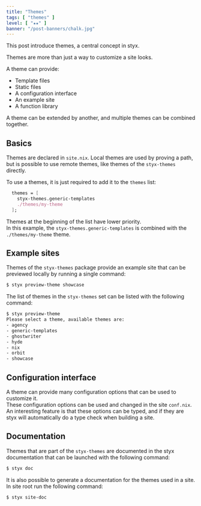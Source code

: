 ```yaml
---
title: "Themes"
tags: [ "themes" ]
level: [ "★★" ]
banner: "/post-banners/chalk.jpg"
---
```


This post introduce themes, a central concept in styx.

<!--more-->

Themes are more than just a way to customize a site looks.  

A theme can provide:

- Template files
- Static files
- A configuration interface
- An example site
- A function library

A theme can be extended by another, and multiple themes can be combined together.


## Basics

Themes are declared in `site.nix`. Local themes are used by proving a path, but is possible to use remote themes, like themes of the `styx-themes` directly.

To use a themes, it is just required to add it to the `themes` list:

```nix
  themes = [
    styx-themes.generic-templates
    ./themes/my-theme
  ];
```

Themes at the beginning of the list have lower priority.  
In this example, the `styx-themes.generic-templates` is combined with the `./themes/my-theme` theme.


## Example sites

Themes of the `styx-themes` package provide an example site that can be previewed locally by running a single command:

```sh
$ styx preview-theme showcase
```

The list of themes in the `styx-themes` set can be listed with the following command:

```sh
$ styx preview-theme
Please select a theme, available themes are:               
- agency                                                   
- generic-templates                                        
- ghostwriter                                              
- hyde                                                     
- nix                                                      
- orbit                                                    
- showcase
```

## Configuration interface

A theme can provide many configuration options that can be used to customize it.  
These configuration options can be used and changed in the site `conf.nix`. An interesting feature is that these options can be typed, and if they are styx will automatically do a type check when building a site.


## Documentation

Themes that are part of the `styx-themes` are documented in the styx documentation that can be launched with the following command:

```sh
$ styx doc
```

It is also possible to generate a documentation for the themes used in a site. In site root run the following command:

```sh
$ styx site-doc
```

